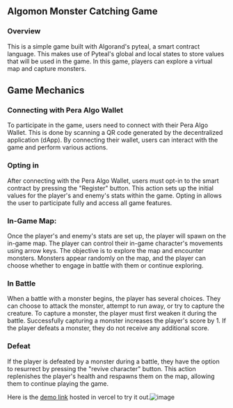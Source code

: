 ## Algomon Monster Catching Game
### Overview
This is a simple game built with Algorand's pyteal, a smart contract language. 
This makes use of Pyteal's global and local states to store values that will be used in the game.
 In this game, players can explore a virtual map and capture monsters.

## Game Mechanics

### Connecting with Pera Algo Wallet

To participate in the game, users need to connect with their Pera Algo Wallet. This is done by scanning a QR code generated by the decentralized application (dApp). By connecting their wallet, users can interact with the game and perform various actions.

### Opting in

After connecting with the Pera Algo Wallet, users must opt-in to the smart contract by pressing the "Register" button. This action sets up the initial values for the player's and enemy's stats within the game. Opting in allows the user to participate fully and access all game features.

### In-Game Map:

Once the player's and enemy's stats are set up, the player will spawn on the in-game map. The player can control their in-game character's movements using arrow keys. The objective is to explore the map and encounter monsters. Monsters appear randomly on the map, and the player can choose whether to engage in battle with them or continue exploring.

### In Battle

When a battle with a monster begins, the player has several choices. They can choose to attack the monster, attempt to run away, or try to capture the creature. To capture a monster, the player must first weaken it during the battle. Successfully capturing a monster increases the player's score by 1. If the player defeats a monster, they do not receive any additional score.

### Defeat

If the player is defeated by a monster during a battle, they have the option to resurrect by pressing  the "revive character" button. This action replenishes the player's health and respawns them on the map, allowing them to continue playing the game.

Here is the [demo link](https://algomon.vercel.app/) hosted in vercel to try it out.![image](https://github.com/Act-Cadenza/Algomon/assets/71002490/2f4042b8-5feb-4a66-b72a-e9c978862d6d)
